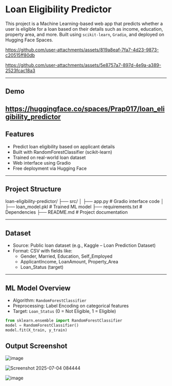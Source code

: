 # Loan Eligibility Predictor 

This project is a Machine Learning-based web app that predicts whether a user is eligible for a loan based on their details such as income, education, property area, and more. Built using `scikit-learn`, `Gradio`, and deployed on Hugging Face Spaces.



https://github.com/user-attachments/assets/819a8eaf-7fa7-4d23-9873-c20515ff80db



https://github.com/user-attachments/assets/5e8757a7-897d-4e9a-a389-2523fcac18a3



---

## Demo

https://huggingface.co/spaces/Prap017/loan_eligibility_predictor
---

## Features

-  Predict loan eligibility based on applicant details
-  Built with RandomForestClassifier (scikit-learn)
-  Trained on real-world loan dataset
-  Web interface using Gradio
-  Free deployment via Hugging Face

---

## Project Structure

loan-eligibility-predictor/
├── src/
│ ├── app.py # Gradio interface code
│ ├── loan_model.pkl # Trained ML model
├── requirements.txt # Dependencies
├── README.md # Project documentation



---

## Dataset

- Source: Public loan dataset (e.g., Kaggle – Loan Prediction Dataset)
- Format: CSV with fields like:
  - Gender, Married, Education, Self_Employed
  - ApplicantIncome, LoanAmount, Property_Area
  - Loan_Status (target)

---

## ML Model Overview

- Algorithm: `RandomForestClassifier`  
- Preprocessing: Label Encoding on categorical features  
- Target: `Loan_Status` (0 = Not Eligible, 1 = Eligible)

```python
from sklearn.ensemble import RandomForestClassifier
model = RandomForestClassifier()
model.fit(X_train, y_train)

```

## Output Screenshot

![image](https://github.com/user-attachments/assets/cb3a2fca-a39b-4c45-aa40-0b94dbad960a)

![Screenshot 2025-07-04 084444](https://github.com/user-attachments/assets/396ff459-fd75-471a-9dd3-d251c8e63e2e)

![image](https://github.com/user-attachments/assets/7d9d119a-8856-4aeb-a18f-492e2f454f19)


